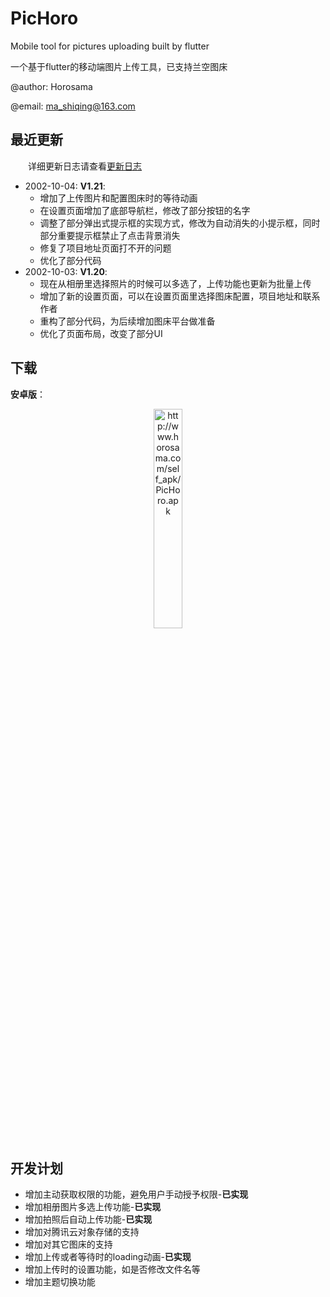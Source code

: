 # PicHoro

Mobile tool for pictures uploading built by flutter  

  
一个基于flutter的移动端图片上传工具，已支持兰空图床

@author: Horosama   

  
@email: ma_shiqing@163.com

## 最近更新

&emsp;&emsp;详细更新日志请查看[更新日志](https://github.com/Kuingsmile/PicHoro/blob/main/Version_update_log.md "更新日志")

- 2002-10-04: **V1.21**:
  - 增加了上传图片和配置图床时的等待动画
  - 在设置页面增加了底部导航栏，修改了部分按钮的名字
  - 调整了部分弹出式提示框的实现方式，修改为自动消失的小提示框，同时部分重要提示框禁止了点击背景消失
  - 修复了项目地址页面打不开的问题
  - 优化了部分代码
- 2002-10-03: **V1.20**:
  - 现在从相册里选择照片的时候可以多选了，上传功能也更新为批量上传
  - 增加了新的设置页面，可以在设置页面里选择图床配置，项目地址和联系作者
  - 重构了部分代码，为后续增加图床平台做准备
  - 优化了页面布局，改变了部分UI

## 下载

**安卓版**：

<div align =center>
<img src="http://imgx.horosama.com/admin_uploads/2022/10/2022_10_02_633977c5af2de.png" width=30% alt ='http://www.horosama.com/self_apk/PicHoro.apk'>
</div>

## 开发计划

- 增加主动获取权限的功能，避免用户手动授予权限-**已实现**
- 增加相册图片多选上传功能-**已实现**
- 增加拍照后自动上传功能-**已实现**
- 增加对腾讯云对象存储的支持
- 增加对其它图床的支持
- 增加上传或者等待时的loading动画-**已实现**
- 增加上传时的设置功能，如是否修改文件名等
- 增加主题切换功能
